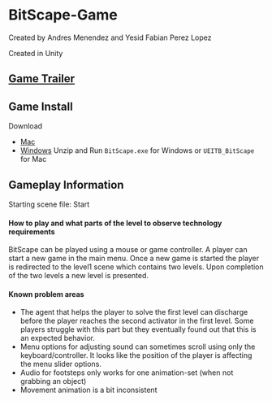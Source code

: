# BitScape-Game
Created by Andres Menendez and Yesid Fabian Perez Lopez

Created in Unity

## [Game Trailer](https://youtu.be/-OnqQ_P7N4Q)

## Game Install
Download
- [Mac](https://drive.google.com/file/d/1EF8VxkX7Zuc7iRvsw3EJhwZCSmTk5Qdw/view?usp=sharing)
- [Windows](https://drive.google.com/file/d/1J0wXviDW_jbXlmUaGPazuOxh8JLQhX9T/view?usp=sharing)
Unzip and Run `BitScape.exe` for Windows or `UEITB_BitScape` for Mac


## Gameplay Information
Starting scene file: Start

#### How to play and what parts of the level to observe technology requirements
BitScape can be played using a mouse or game controller. A player can start a new game in the main menu. Once a new game is started the player is redirected to the level1 scene which contains two levels. Upon completion of the two levels a new level is presented.

#### Known problem areas
- The agent that helps the player to solve the first level can discharge before the player reaches the second activator in the first level. Some players struggle with this part but they eventually found out that this is an expected behavior.
- Menu options for adjusting sound can sometimes scroll using only the keyboard/controller. It looks like the position of the player is affecting the menu slider options.
- Audio for footsteps only works for one animation-set (when not grabbing an object)
- Movement animation is a bit inconsistent
